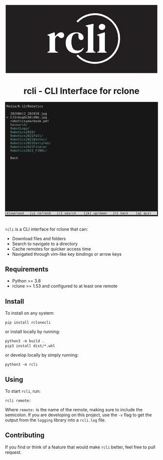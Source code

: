 <!-- MANPAGE: BEGIN EXCLUDED SECTION -->
<div align="center">
   <img width="500" alt="rcli Logo" src="https://raw.githubusercontent.com/Desperationis/rcli/dev/.github/banner.png">
   <br />
   <h1 align="center">rcli - CLI Interface for rclone</h1>
   <img alt="Demo" src="https://raw.githubusercontent.com/Desperationis/rcli/dev/.github/demo.gif">
</div>
<!-- MANPAGE: END EXCLUDED SECTION -->

<br />

`rcli` is a CLI interface for rclone that can:
* Download files and folders
* Search to navigate to a directory
* Cache remotes for quicker access time
* Navigated through vim-like key bindings or arrow keys

## Requirements 
* Python >= 3.8
* rclone >= 1.53 and configured to at least one remote

## Install
To install on any system: 
```
pip install rclonecli
```

or install locally by running:
```
python3 -m build .
pip3 install dist/*.whl
```

or develop locally by simply running:
```
python3 -m rcli
```

## Using
To start `rcli`, run:
```
rcli remote:
```
Where `remote:` is the name of the remote, making sure to include the semicolon. If you are developing on this project, use the `-v` flag to get the output from the `logging` library into a `rcli.log` file. 


## Contributing
If you find or think of a feature that would make `rcli` better, feel free to pull request. 
